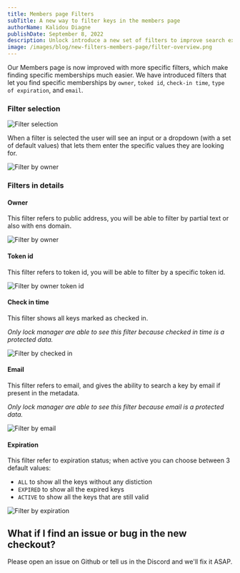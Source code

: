 ```yaml
---
title: Members page Filters
subTitle: A new way to filter keys in the members page
authorName: Kalidou Diagne
publishDate: September 8, 2022
description: Unlock introduce a new set of filters to improve search experience.
image: /images/blog/new-filters-members-page/filter-overview.png
---
```


Our Members page is now improved with more specific filters, which make finding specific memberships much easier.
We have introduced filters that let you find specific memberships by `owner`, `toked id`, `check-in time`, `type of expiration`, and `email`.

### Filter selection

![Filter selection](/images/blog/new-filters-members-page/filter-selection.png)

When a filter is selected the user will see an input or a dropdown (with a set of default values) that lets them enter the specific values they are looking for.

![Filter by owner](/images/blog/new-filters-members-page/filter-by-owner.png)

### Filters in details

#### Owner

This filter refers to public address, you will be able to filter by partial text or also with ens domain.

![Filter by owner](/images/blog/new-filters-members-page/filter-by-owner-partial.png)

#### Token id

This filter refers to token id, you will be able to filter by a specific token id.

![Filter by owner token id](/images/blog/new-filters-members-page/filter-by-token-id.png)

#### Check in time

This filter shows all keys marked as checked in.

_Only lock manager are able to see this filter because checked in time is a protected data._

![Filter by checked in](/images/blog/new-filters-members-page/filter-checked-in.png)

#### Email

This filter refers to email, and gives the ability to search a key by email if present in the metadata.

_Only lock manager are able to see this filter because email is a protected data._

![Filter by email](/images/blog/new-filters-members-page/filter-by-email.png)

#### Expiration

This filter refer to expiration status; when active you can choose between 3 default values:

- `ALL` to show all the keys without any distiction
- `EXPIRED` to show all the expired keys
- `ACTIVE` to show all the keys that are still valid

![Filter by expiration](/images/blog/new-filters-members-page/filter-by-expiration.png)

## What if I find an issue or bug in the new checkout?

Please open an issue on Github or tell us in the Discord and we'll fix it ASAP.

